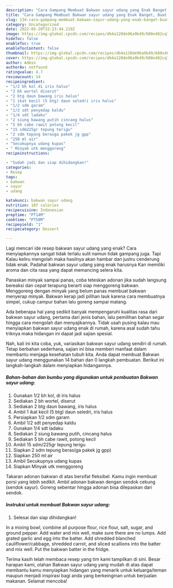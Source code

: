 ```yaml
---
description: "Cara Gampang Membuat Bakwan sayur udang yang Enak Banget, Buat Buka Puasa}"
title: "Cara Gampang Membuat Bakwan sayur udang yang Enak Banget, Buat Buka Puasa}"
slug: 134-cara-gampang-membuat-bakwan-sayur-udang-yang-enak-banget-buat-buka-puasa
category: Uncategorized
date: 2022-05-20T15:23:44.219Z
image: https://img-global.cpcdn.com/recipes/db4a120de96a9b49/680x482cq70/bakwan-sayur-udang-foto-resep-utama.jpg
hideToc: false
enableToc: true
enableTocContent: false
thumbnail: https://img-global.cpcdn.com/recipes/db4a120de96a9b49/680x482cq70/bakwan-sayur-udang-foto-resep-utama.jpg
cover: https://img-global.cpcdn.com/recipes/db4a120de96a9b49/680x482cq70/bakwan-sayur-udang-foto-resep-utama.jpg
author: Admin
authorAv: notfound
ratingvalue: 4.7
reviewcount: 14
recipeingredient:
- "1/2 bh kol di iris halus"
- "2 bh wortel diserut"
- "2 btg daun bawang iris halus"
- "1 ikat kecil (5 btg) daun seledri iris halus"
- "1/2 sdm garam"
- "1/2 sdt penyedap kaldu"
- "1/4 sdt ladaku"
- "2 siung bawang putih cincang halus"
- "5 bh cabe rawit potong kecil"
- "15 sdm225gr tepung terigu"
- "2 sdm tepung berasga pakek jg gpp"
- "250 ml air"
- "Secukupnya udang kupas"
- " Minyak utk menggoreng"
recipeinstructions:

- "Sudah jadi dan siap dihidangkan!"
categories:
- Resep
tags:
- bakwan
- sayur
- udang

katakunci: bakwan sayur udang 
nutrition: 107 calories
recipecuisine: Indonesian
preptime: "PT14M"
cooktime: "PT58M"
recipeyield: "1"
recipecategory: Dessert

---
```



Lagi mencari ide resep bakwan sayur udang yang enak? Cara menyiapkannya sangat tidak terlalu sulit namun tidak gampang juga. Tapi Kalau keliru mengolah maka hasilnya akan hambar dan justru cenderung tidak enak. Padahal bakwan sayur udang yang enak harusnya Kan memiliki aroma dan cita rasa yang dapat memancing selera kita.


Panaskan minyak sampai panas, coba teteskan adonan jika sudah langsung bereaksi dan cepat terapung berarti siap menggoreng bakwan. Menggoreng dengan minyak yang belum panas membuat bakwan menyerap minyak. Bakwan kerap jadi pilihan lauk karena cara membuatnya simpel, cukup campur bahan lalu goreng sampai matang.

Ada beberapa hal yang sedikit banyak mempengaruhi kualitas rasa dari bakwan sayur udang, pertama dari jenis bahan, lalu pemilihan bahan segar hingga cara mengolah dan menyajikannya. Tidak usah pusing kalau mau menyiapkan bakwan sayur udang enak di rumah, karena asal sudah tahu triknya maka hidangan ini dapat jadi sajian spesial.


Nah, kali ini kita coba, yuk, variasikan bakwan sayur udang sendiri di rumah. Tetap berbahan sederhana, sajian ini bisa memberi manfaat dalam membantu menjaga kesehatan tubuh kita. Anda dapat membuat Bakwan sayur udang menggunakan 14 bahan dan 0 langkah pembuatan. Berikut ini langkah-langkah dalam menyiapkan hidangannya.

<!--inarticleads1-->

##### Bahan-bahan dan bumbu yang digunakan untuk pembuatan Bakwan sayur udang:

1. Gunakan 1/2 bh kol, di iris halus
1. Sediakan 2 bh wortel, diserut
1. Sediakan 2 btg daun bawang, iris halus
1. Ambil 1 ikat kecil (5 btg) daun seledri, iris halus
1. Persiapkan 1/2 sdm garam
1. Ambil 1/2 sdt penyedap kaldu
1. Gunakan 1/4 sdt ladaku
1. Sediakan 2 siung bawang putih, cincang halus
1. Sediakan 5 bh cabe rawit, potong kecil
1. Ambil 15 sdm/225gr tepung terigu
1. Siapkan 2 sdm tepung beras(ga pakek jg gpp)
1. Siapkan 250 ml air
1. Ambil Secukupnya udang kupas
1. Siapkan  Minyak utk menggoreng


Takaran adonan bakwan di atas bersifat fleksibel. Kamu ingin membuat porsi yang lebih sedikit. Ambil adonan bakwan dengan sendok cekung (sendok sayur). Goreng sebentar hingga adonan bisa dilepaskan dari sendok. 

<!--inarticleads2-->

##### Instruksi untuk membuat Bakwan sayur udang:


1. Selesai dan siap dihidangkan!

In a mixing bowl, combine all purpose flour, rice flour, salt, sugar, and ground pepper. Add water and mix well, make sure there are no lumps. Add grated garlic and egg into the batter. Add shredded blanched cauliflower/cabbage, shredded carrot, and sliced scallions into the batter and mix well. Put the bakwan batter in the fridge. 

Terima kasih telah membaca resep yang tim kami tampilkan di sini. Besar harapan kami, olahan Bakwan sayur udang yang mudah di atas dapat membantu kamu menyiapkan hidangan yang menarik untuk keluarga/teman maupun menjadi inspirasi bagi anda yang berkeinginan untuk berjualan makanan. Selamat mencoba!
